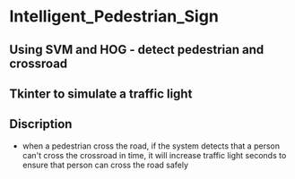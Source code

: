 # Intelligent_Pedestrian_Sign
## Using SVM and HOG - detect pedestrian and crossroad
## Tkinter to simulate a traffic light
## Discription
- when a pedestrian cross the road, if the system detects that a person can't cross the crossroad in time, it will increase traffic light seconds to ensure that person can cross the road safely
